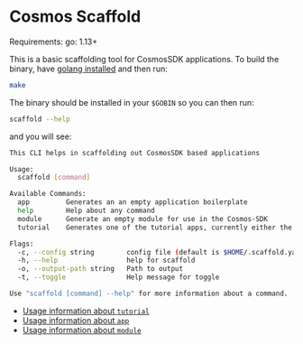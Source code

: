 # Cosmos Scaffold

Requirements:
go: 1.13+

This is a basic scaffolding tool for CosmosSDK applications. To build the binary, have [golang installed](https://golang.org/doc/install) and then run:

```bash
make
```

The binary should be installed in your `$GOBIN` so you can then run:

```bash
scaffold --help
```
and you will see:

```bash
This CLI helps in scaffolding out CosmosSDK based applications

Usage:
  scaffold [command]

Available Commands:
  app         Generates an an empty application boilerplate 
  help        Help about any command
  module      Generate an empty module for use in the Cosmos-SDK
  tutorial    Generates one of the tutorial apps, currently either the 'nameservice' or 'hellochain'

Flags:
  -c, --config string        config file (default is $HOME/.scaffold.yaml)
  -h, --help                 help for scaffold
  -o, --output-path string   Path to output
  -t, --toggle               Help message for toggle

Use "scaffold [command] --help" for more information about a command.
```

- [Usage information about `tutorial`](./docs/tutorial.md)
- [Usage information about `app`](./docs/app.md)
- [Usage information about `module`](./docs/module.md)
